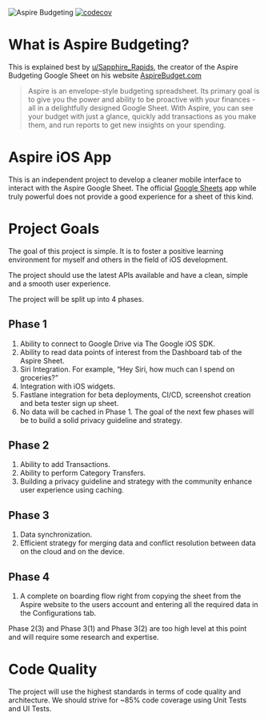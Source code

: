 ![Aspire Budgeting](https://github.com/aspirebudgetingmobile/aspirebudgeting_ios/workflows/Aspire%20Budgeting%20Build%20and%20Test/badge.svg?branch=master) [![codecov](https://codecov.io/gh/aspirebudgetingmobile/aspirebudgeting_ios/branch/master/graph/badge.svg)](https://codecov.io/gh/aspirebudgetingmobile/aspirebudgeting_ios)
# What is Aspire Budgeting?
This is explained best by [u/Sapphire_Rapids](https://www.reddit.com/user/Sapphire_Rapids/), the creator of the Aspire Budgeting Google Sheet on his website [AspireBudget.com](https://aspirebudget.com/)
> Aspire is an envelope-style budgeting spreadsheet. Its primary goal is to give you the power and ability to be proactive with your finances - all in a delightfully designed Google Sheet. With Aspire, you can see your budget with just a glance, quickly add transactions as you make them, and run reports to get new insights on your spending.

# Aspire iOS App
This is an independent project to develop a cleaner mobile interface to interact with the Aspire Google Sheet. The official [Google Sheets](https://apps.apple.com/us/app/google-sheets/id842849113) app while truly powerful does not provide a good experience for a sheet of this kind. 

# Project Goals
The goal of this project is simple. It is to foster a positive learning environment for myself and others in the field of iOS development. 

The project should use the latest APIs available and have a clean, simple and a smooth user experience. 

The project will be split up into 4 phases. 

## Phase 1

1. Ability to connect to Google Drive via The Google iOS SDK. 
2. Ability to read data points of interest from the Dashboard tab of the Aspire Sheet. 
3. Siri Integration. For example, “Hey Siri, how much can I spend on groceries?”
4. Integration with iOS widgets. 
5. Fastlane integration for beta deployments, CI/CD, screenshot creation and beta tester sign up sheet. 
6. No data will be cached in Phase 1. The goal of the next few phases will be to build a solid privacy guideline and strategy. 

## Phase 2

1. Ability to add Transactions. 
2. Ability to perform Category Transfers.
3. Building a privacy guideline and strategy with the community enhance user experience using caching. 

## Phase 3

1. Data synchronization. 
2. Efficient strategy for merging data and conflict resolution between data on the cloud and on the device. 

## Phase 4

1. A complete on boarding flow right from copying the sheet from the Aspire website to the users account and entering all the required data in the Configurations tab. 

Phase 2(3) and Phase 3(1) and Phase 3(2) are too high level at this point and will require some research and expertise. 

# Code Quality

The project will use the highest standards in terms of code quality and architecture. We should strive for ~85% code coverage using Unit Tests and UI Tests.

